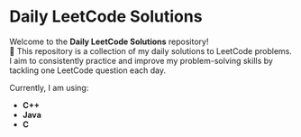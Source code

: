 # Daily LeetCode Solutions

Welcome to the **Daily LeetCode Solutions** repository! 
<br>
🎯 This repository is a collection of my daily solutions to LeetCode problems. I aim to consistently practice and improve my problem-solving skills by tackling one LeetCode question each day.

Currently, I am using:
- **C++**
- **Java**
- **C**
